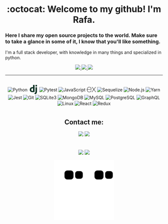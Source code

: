 <div align='center'>

# :octocat: Welcome to my github! I'm Rafa.
</div>

### Here I share my open source projects to the world. Make sure to take a glance in some of it, I know that you'll like something.
I'm a full stack developer, with knowledge in many things and specialized in python.
<div align='center'>

  <a href='https://github.com/RafaelOrti'>
    <img height='180em' src= 'https://github-readme-stats.vercel.app/api?username=RafaelOrti&theme=radical&show_icons=true&count_private=true&custom_title=My%20Github%20Stats'>
    <img height='180em' src= 'https://github-readme-stats.vercel.app/api/top-langs/?username=RafaelOrti&theme=radical&langs_count=10&layout=compact'>
  </a>

  <a href='https://github.com/RafaelOrti'>
    <img src='https://github-profile-trophy.vercel.app/?username=RafaelOrti&row=1&theme=radical'>
  </a>

---
<div style="display: inline_block"><br>
  <img align="center" alt="Python" height="30" width="40" src="https://cdn.jsdelivr.net/gh/devicons/devicon/icons/python/python-original.svg">
  <img align="center" alt="Django" height="30" width="30" src="./.github/assets/img/django-stroke.png">
  <img align="center" alt="Pytest" height="30" width="40" src="https://cdn.jsdelivr.net/gh/devicons/devicon/icons/pytest/pytest-original.svg">
  <img align="center" alt="JavaScript" height="30" width="40" src="https://cdn.jsdelivr.net/gh/devicons/devicon/icons/javascript/javascript-original.svg">
  <img align="center" alt="Express" height="30" width="30" src="./.github/assets/img/express-original-stroke.png">
  <img align="center" alt="Sequelize" height="30" width="40" src="https://cdn.jsdelivr.net/gh/devicons/devicon/icons/sequelize/sequelize-original.svg">
  <img align="center" alt="Node.js" height="30" width="40" src="https://cdn.jsdelivr.net/gh/devicons/devicon/icons/nodejs/nodejs-original.svg">
  <img align="center" alt="Yarn" height="30" width="40" src="https://cdn.jsdelivr.net/gh/devicons/devicon/icons/yarn/yarn-original.svg">
  <img align="center" alt="Jest" height="30" width="40" src="https://cdn.jsdelivr.net/gh/devicons/devicon/icons/jest/jest-plain.svg">
  <img align="center" alt="Git" height="30" width="40" src="https://cdn.jsdelivr.net/gh/devicons/devicon/icons/git/git-original.svg">
  <img align="center" alt="SQLite3" height="30" width="40" src="https://cdn.jsdelivr.net/gh/devicons/devicon/icons/sqlite/sqlite-original.svg">
  <img align="center" alt="MongoDB" height="30" width="40" src="https://cdn.jsdelivr.net/gh/devicons/devicon/icons/mongodb/mongodb-original.svg">
  <img align="center" alt="MySQL" height="30" width="40" src="https://cdn.jsdelivr.net/gh/devicons/devicon/icons/mysql/mysql-original.svg">
  <img align="center" alt="PostgreSQL" height="30" width="40" src="https://cdn.jsdelivr.net/gh/devicons/devicon/icons/postgresql/postgresql-original.svg">
  <img align="center" alt="GraphQL" height="30" width="40" src="https://cdn.jsdelivr.net/gh/devicons/devicon/icons/graphql/graphql-plain.svg">
  <img align="center" alt="Linux" height="30" width="40" src="https://cdn.jsdelivr.net/gh/devicons/devicon/icons/linux/linux-original.svg">
  <img align="center" alt="React" height="30" width="40" src="https://cdn.jsdelivr.net/gh/devicons/devicon/icons/react/react-original.svg">
  <img align="center" alt="Redux" height="30" width="40" src="https://cdn.jsdelivr.net/gh/devicons/devicon/icons/redux/redux-original.svg">

#
  <!-- <img align="right" alt="Rafael-pic" height="150" style="border-radius:50px;" src="> -->
</div>
</div>
<div align='center'>

  ## Contact me:
  <a href = "mailto:rafaeloriolorticarrio@gmail.com"><img src="https://img.shields.io/badge/-Gmail-%23333?style=for-the-badge&logo=gmail&logoColor=white" target="_blank"></a>
  <a href="https://www.linkedin.com/in/rafael-oriol-ort%C3%AD-carri%C3%B3-2b1543179" target="_blank"><img src="https://img.shields.io/badge/-LinkedIn-%230077B5?style=for-the-badge&logo=linkedin&logoColor=white" target="_blank"></a> 

#
  <img height='125em' src="https://github-readme-stats.vercel.app/api/wakatime?username=@RafaelOrti&custom_title=Languages%20That%20I'm%20Working%20This%20Week&range=last_7_days&layout=compact&theme=radical&border_radius=2%&border_color=808080">
  <img height='125em' src= 'https://github-readme-streak-stats.herokuapp.com/?user=RafaelOrti&theme=radical'>

  ![Snake animation dark](https://raw.githubusercontent.com/RafaelOrti/RafaelOrti/output/github-contribution-grid-snake-dark.svg#gh-dark-mode-only)![Snake animation light](https://raw.githubusercontent.com/RafaelOrti/RafaelOrti/output/github-contribution-grid-snake.svg#gh-light-mode-only)
</div>

